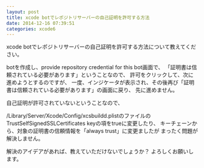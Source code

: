 ```yaml
---
layout: post
title: xcode botでレポジトリサーバーの自己証明を許可する方法
date: 2014-12-16 07:39:51
categories: xcode6
---
```

<!-- {% raw %} -->
<p>xcode botでレポジトリサーバーの自己証明を許可する方法について教えてください。</p>

<p>botを作成し、provide repository credential for this bot画面で、
「証明書は信頼されている必要があります」ということなので、
許可をクリックして、次に進めようとするのですが、
一度、インジケータが表示され、その後再び「証明書は信頼されている必要があります」の画面に戻り、
先に進めません。</p>

<p>自己証明が許可されていないということなので、</p>

<p>/Library/Server/Xcode/Config/xcsbuildd.plistのファイルの
TrustSelfSignedSSLCertificates keyの項をtrueに変更したり、
キーチェーンから、対象の証明書の信頼情報を「always trust」に変更ましたが
まったく問題が解決しません。</p>

<p>解決のアイデアがあれば、教えていただけないでしょうか？
よろしくお願いします。</p>
<!-- {% endraw %} -->
